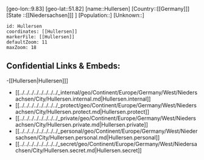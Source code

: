﻿---
location: [51.82,9.83]
mapzoom: [7,12] 
mapmarker: city 
type: City
tags:
- geo/City


SpocWebEntityId: 31054
isDeleted: false
confidential: public

---
[geo-lon::9.83]
[geo-lat::51.82]
[name::Hullersen]
[Country::[[Germany]]]
[State ::[[Niedersachsen]]] ]
[Population::]
[Unknown::]


```leaflet
id: Hullersen
coordinates: [[Hullersen]]
markerFile: [[Hullersen]]
defaultZoom: 11 
maxZoom: 18
```


## Confidential Links & Embeds: 
-[[Hullersen|Hullersen]]] 
- [[../../../../../../../../_internal/geo/Continent/Europe/Germany/West/Niedersachsen/City/Hullersen.internal.md|Hullersen.internal]] 
- [[../../../../../../../../_protect/geo/Continent/Europe/Germany/West/Niedersachsen/City/Hullersen.protect.md|Hullersen.protect]] 
- [[../../../../../../../../_private/geo/Continent/Europe/Germany/West/Niedersachsen/City/Hullersen.private.md|Hullersen.private]] 
- [[../../../../../../../../_personal/geo/Continent/Europe/Germany/West/Niedersachsen/City/Hullersen.personal.md|Hullersen.personal]] 
- [[../../../../../../../../_secret/geo/Continent/Europe/Germany/West/Niedersachsen/City/Hullersen.secret.md|Hullersen.secret]] 
